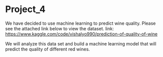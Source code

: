 # Project_4

We have decided to use machine learning to predict wine quality. Please see the attached link below to view the dataset. 
link: https://www.kaggle.com/code/vishalyo990/prediction-of-quality-of-wine

We will analyze this data set and build a machine learning model that will predict the quality of different red wines. 
